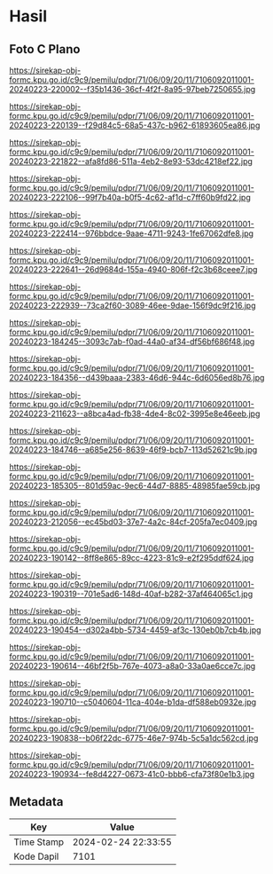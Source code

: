 # Hasil

## Foto C Plano

https://sirekap-obj-formc.kpu.go.id/c9c9/pemilu/pdpr/71/06/09/20/11/7106092011001-20240223-220002--f35b1436-36cf-4f2f-8a95-97beb7250655.jpg

https://sirekap-obj-formc.kpu.go.id/c9c9/pemilu/pdpr/71/06/09/20/11/7106092011001-20240223-220139--f29d84c5-68a5-437c-b962-61893605ea86.jpg

https://sirekap-obj-formc.kpu.go.id/c9c9/pemilu/pdpr/71/06/09/20/11/7106092011001-20240223-221822--afa8fd86-511a-4eb2-8e93-53dc4218ef22.jpg

https://sirekap-obj-formc.kpu.go.id/c9c9/pemilu/pdpr/71/06/09/20/11/7106092011001-20240223-222106--99f7b40a-b0f5-4c62-af1d-c7ff60b9fd22.jpg

https://sirekap-obj-formc.kpu.go.id/c9c9/pemilu/pdpr/71/06/09/20/11/7106092011001-20240223-222414--976bbdce-9aae-4711-9243-1fe67062dfe8.jpg

https://sirekap-obj-formc.kpu.go.id/c9c9/pemilu/pdpr/71/06/09/20/11/7106092011001-20240223-222641--26d9684d-155a-4940-806f-f2c3b68ceee7.jpg

https://sirekap-obj-formc.kpu.go.id/c9c9/pemilu/pdpr/71/06/09/20/11/7106092011001-20240223-222939--73ca2f60-3089-46ee-9dae-156f9dc9f216.jpg

https://sirekap-obj-formc.kpu.go.id/c9c9/pemilu/pdpr/71/06/09/20/11/7106092011001-20240223-184245--3093c7ab-f0ad-44a0-af34-df56bf686f48.jpg

https://sirekap-obj-formc.kpu.go.id/c9c9/pemilu/pdpr/71/06/09/20/11/7106092011001-20240223-184356--d439baaa-2383-46d6-944c-6d6056ed8b76.jpg

https://sirekap-obj-formc.kpu.go.id/c9c9/pemilu/pdpr/71/06/09/20/11/7106092011001-20240223-211623--a8bca4ad-fb38-4de4-8c02-3995e8e46eeb.jpg

https://sirekap-obj-formc.kpu.go.id/c9c9/pemilu/pdpr/71/06/09/20/11/7106092011001-20240223-184746--a685e256-8639-46f9-bcb7-113d52621c9b.jpg

https://sirekap-obj-formc.kpu.go.id/c9c9/pemilu/pdpr/71/06/09/20/11/7106092011001-20240223-185305--801d59ac-9ec6-44d7-8885-48985fae59cb.jpg

https://sirekap-obj-formc.kpu.go.id/c9c9/pemilu/pdpr/71/06/09/20/11/7106092011001-20240223-212056--ec45bd03-37e7-4a2c-84cf-205fa7ec0409.jpg

https://sirekap-obj-formc.kpu.go.id/c9c9/pemilu/pdpr/71/06/09/20/11/7106092011001-20240223-190142--8ff8e865-89cc-4223-81c9-e2f295ddf624.jpg

https://sirekap-obj-formc.kpu.go.id/c9c9/pemilu/pdpr/71/06/09/20/11/7106092011001-20240223-190319--701e5ad6-148d-40af-b282-37af464065c1.jpg

https://sirekap-obj-formc.kpu.go.id/c9c9/pemilu/pdpr/71/06/09/20/11/7106092011001-20240223-190454--d302a4bb-5734-4459-af3c-130eb0b7cb4b.jpg

https://sirekap-obj-formc.kpu.go.id/c9c9/pemilu/pdpr/71/06/09/20/11/7106092011001-20240223-190614--46bf2f5b-767e-4073-a8a0-33a0ae6cce7c.jpg

https://sirekap-obj-formc.kpu.go.id/c9c9/pemilu/pdpr/71/06/09/20/11/7106092011001-20240223-190710--c5040604-11ca-404e-b1da-df588eb0932e.jpg

https://sirekap-obj-formc.kpu.go.id/c9c9/pemilu/pdpr/71/06/09/20/11/7106092011001-20240223-190838--b06f22dc-6775-46e7-974b-5c5a1dc562cd.jpg

https://sirekap-obj-formc.kpu.go.id/c9c9/pemilu/pdpr/71/06/09/20/11/7106092011001-20240223-190934--fe8d4227-0673-41c0-bbb6-cfa73f80e1b3.jpg


## Metadata

| Key        | Value               |
| ---------- | ------------------- |
| Time Stamp | 2024-02-24 22:33:55 |
| Kode Dapil | 7101                |



